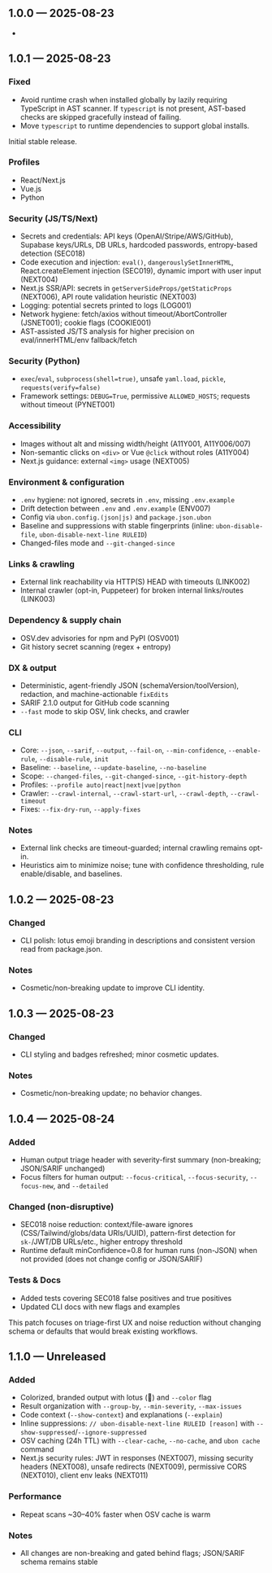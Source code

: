 ## 1.0.0 — 2025-08-23
-
## 1.0.1 — 2025-08-23

### Fixed
- Avoid runtime crash when installed globally by lazily requiring TypeScript in AST scanner. If `typescript` is not present, AST-based checks are skipped gracefully instead of failing.
- Move `typescript` to runtime dependencies to support global installs.

Initial stable release.

### Profiles
- React/Next.js
- Vue.js
- Python

### Security (JS/TS/Next)
- Secrets and credentials: API keys (OpenAI/Stripe/AWS/GitHub), Supabase keys/URLs, DB URLs, hardcoded passwords, entropy-based detection (SEC018)
- Code execution and injection: `eval()`, `dangerouslySetInnerHTML`, React.createElement injection (SEC019), dynamic import with user input (NEXT004)
- Next.js SSR/API: secrets in `getServerSideProps/getStaticProps` (NEXT006), API route validation heuristic (NEXT003)
- Logging: potential secrets printed to logs (LOG001)
- Network hygiene: fetch/axios without timeout/AbortController (JSNET001); cookie flags (COOKIE001)
- AST-assisted JS/TS analysis for higher precision on eval/innerHTML/env fallback/fetch

### Security (Python)
- `exec`/`eval`, `subprocess(shell=true)`, unsafe `yaml.load`, `pickle`, `requests(verify=false)`
- Framework settings: `DEBUG=True`, permissive `ALLOWED_HOSTS`; requests without timeout (PYNET001)

### Accessibility
- Images without alt and missing width/height (A11Y001, A11Y006/007)
- Non-semantic clicks on `<div>` or Vue `@click` without roles (A11Y004)
- Next.js guidance: external `<img>` usage (NEXT005)

### Environment & configuration
- `.env` hygiene: not ignored, secrets in `.env`, missing `.env.example`
- Drift detection between `.env` and `.env.example` (ENV007)
- Config via `ubon.config.(json|js)` and `package.json.ubon`
- Baseline and suppressions with stable fingerprints (inline: `ubon-disable-file`, `ubon-disable-next-line RULEID`)
- Changed-files mode and `--git-changed-since`

### Links & crawling
- External link reachability via HTTP(S) HEAD with timeouts (LINK002)
- Internal crawler (opt-in, Puppeteer) for broken internal links/routes (LINK003)

### Dependency & supply chain
- OSV.dev advisories for npm and PyPI (OSV001)
- Git history secret scanning (regex + entropy)

### DX & output
- Deterministic, agent-friendly JSON (schemaVersion/toolVersion), redaction, and machine-actionable `fixEdits`
- SARIF 2.1.0 output for GitHub code scanning
- `--fast` mode to skip OSV, link checks, and crawler

### CLI
- Core: `--json`, `--sarif`, `--output`, `--fail-on`, `--min-confidence`, `--enable-rule`, `--disable-rule`, `init`
- Baseline: `--baseline`, `--update-baseline`, `--no-baseline`
- Scope: `--changed-files`, `--git-changed-since`, `--git-history-depth`
- Profiles: `--profile auto|react|next|vue|python`
- Crawler: `--crawl-internal`, `--crawl-start-url`, `--crawl-depth`, `--crawl-timeout`
- Fixes: `--fix-dry-run`, `--apply-fixes`

### Notes
- External link checks are timeout-guarded; internal crawling remains opt-in.
- Heuristics aim to minimize noise; tune with confidence thresholding, rule enable/disable, and baselines.

## 1.0.2 — 2025-08-23

### Changed
- CLI polish: lotus emoji branding in descriptions and consistent version read from package.json.

### Notes
- Cosmetic/non-breaking update to improve CLI identity.

## 1.0.3 — 2025-08-23

### Changed
- CLI styling and badges refreshed; minor cosmetic updates.

### Notes
- Cosmetic/non-breaking update; no behavior changes.

## 1.0.4 — 2025-08-24

### Added
- Human output triage header with severity-first summary (non-breaking; JSON/SARIF unchanged)
- Focus filters for human output: `--focus-critical`, `--focus-security`, `--focus-new`, and `--detailed`

### Changed (non-disruptive)
- SEC018 noise reduction: context/file-aware ignores (CSS/Tailwind/globs/data URIs/UUID), pattern-first detection for `sk-`/JWT/DB URLs/etc., higher entropy threshold
- Runtime default minConfidence=0.8 for human runs (non-JSON) when not provided (does not change config or JSON/SARIF)

### Tests & Docs
- Added tests covering SEC018 false positives and true positives
- Updated CLI docs with new flags and examples

This patch focuses on triage-first UX and noise reduction without changing schema or defaults that would break existing workflows.

## 1.1.0 — Unreleased

### Added
- Colorized, branded output with lotus (🪷) and `--color` flag
- Result organization with `--group-by`, `--min-severity`, `--max-issues`
- Code context (`--show-context`) and explanations (`--explain`)
- Inline suppressions: `// ubon-disable-next-line RULEID [reason]` with `--show-suppressed`/`--ignore-suppressed`
- OSV caching (24h TTL) with `--clear-cache`, `--no-cache`, and `ubon cache` command
- Next.js security rules: JWT in responses (NEXT007), missing security headers (NEXT008), unsafe redirects (NEXT009), permissive CORS (NEXT010), client env leaks (NEXT011)

### Performance
- Repeat scans ~30–40% faster when OSV cache is warm

### Notes
- All changes are non-breaking and gated behind flags; JSON/SARIF schema remains stable

